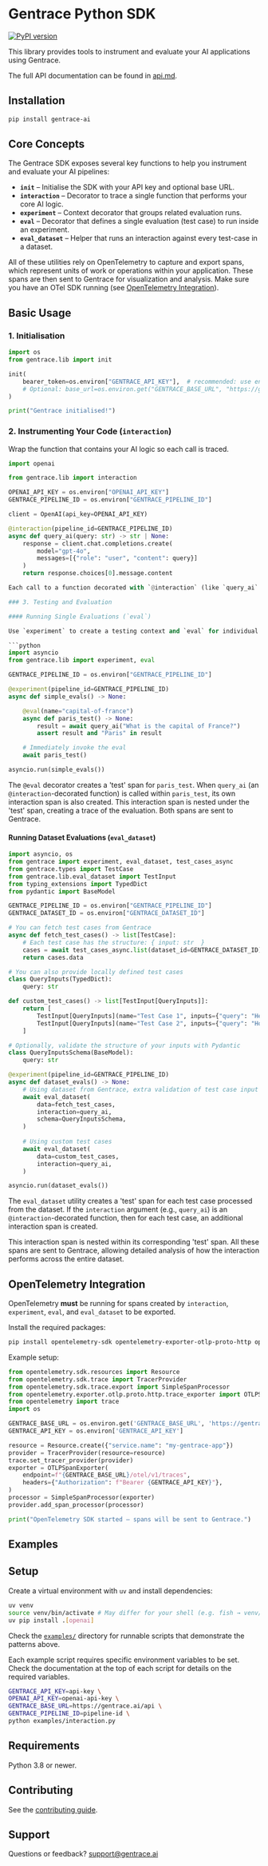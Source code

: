 # Gentrace Python SDK

[![PyPI version](https://img.shields.io/pypi/v/gentrace.svg)](https://pypi.org/project/gentrace/)

This library provides tools to instrument and evaluate your AI applications using Gentrace.

The full API documentation can be found in [api.md](api.md).

## Installation

```sh
pip install gentrace-ai
```

## Core Concepts

The Gentrace SDK exposes several key functions to help you instrument and evaluate your AI pipelines:

- **`init`** – Initialise the SDK with your API key and optional base URL.
- **`interaction`** – Decorator to trace a single function that performs your core AI logic.
- **`experiment`** – Context decorator that groups related evaluation runs.
- **`eval`** – Decorator that defines a single evaluation (test case) to run inside an experiment.
- **`eval_dataset`** – Helper that runs an interaction against every test-case in a dataset.

All of these utilities rely on OpenTelemetry to capture and export spans, which represent units of work or operations within your application. These spans are then sent to Gentrace for visualization and analysis. Make sure you have an OTel SDK running (see [OpenTelemetry Integration](#opentelemetry-integration)).

## Basic Usage

### 1. Initialisation

```python
import os
from gentrace.lib import init

init(
    bearer_token=os.environ["GENTRACE_API_KEY"],  # recommended: use environment variables
    # Optional: base_url=os.environ.get("GENTRACE_BASE_URL", "https://gentrace.ai/api") # for self-hosted deployments
)

print("Gentrace initialised!")
```

### 2. Instrumenting Your Code (`interaction`)

Wrap the function that contains your AI logic so each call is traced.

```python
import openai

from gentrace.lib import interaction

OPENAI_API_KEY = os.environ["OPENAI_API_KEY"]
GENTRACE_PIPELINE_ID = os.environ["GENTRACE_PIPELINE_ID"]

client = OpenAI(api_key=OPENAI_API_KEY)

@interaction(pipeline_id=GENTRACE_PIPELINE_ID)
async def query_ai(query: str) -> str | None:
    response = client.chat.completions.create(
        model="gpt-4o",
        messages=[{"role": "user", "content": query}]
    )
    return response.choices[0].message.content

Each call to a function decorated with `@interaction` (like `query_ai` above) creates a span, capturing its execution details and any associated metadata, inputs, and outputs. This span is then sent to Gentrace.

### 3. Testing and Evaluation

#### Running Single Evaluations (`eval`)

Use `experiment` to create a testing context and `eval` for individual test cases.

```python
import asyncio
from gentrace.lib import experiment, eval

GENTRACE_PIPELINE_ID = os.environ["GENTRACE_PIPELINE_ID"]

@experiment(pipeline_id=GENTRACE_PIPELINE_ID)
async def simple_evals() -> None:

    @eval(name="capital-of-france")
    async def paris_test() -> None:
        result = await query_ai("What is the capital of France?")
        assert result and "Paris" in result

    # Immediately invoke the eval
    await paris_test()

asyncio.run(simple_evals())
```

The `@eval` decorator creates a 'test' span for `paris_test`. When `query_ai` (an `@interaction`-decorated function) is called within `paris_test`, its own interaction span is also created. This interaction span is nested under the 'test' span, creating a trace of the evaluation. Both spans are sent to Gentrace.

#### Running Dataset Evaluations (`eval_dataset`)

```python
import asyncio, os
from gentrace import experiment, eval_dataset, test_cases_async
from gentrace.types import TestCase
from gentrace.lib.eval_dataset import TestInput
from typing_extensions import TypedDict
from pydantic import BaseModel

GENTRACE_PIPELINE_ID = os.environ["GENTRACE_PIPELINE_ID"]
GENTRACE_DATASET_ID = os.environ["GENTRACE_DATASET_ID"]

# You can fetch test cases from Gentrace
async def fetch_test_cases() -> list[TestCase]:
    # Each test case has the structure: { input: str  }
    cases = await test_cases_async.list(dataset_id=GENTRACE_DATASET_ID)
    return cases.data

# You can also provide locally defined test cases
class QueryInputs(TypedDict):
    query: str

def custom_test_cases() -> list[TestInput[QueryInputs]]:
    return [
        TestInput[QueryInputs](name="Test Case 1", inputs={"query": "Hello, World!"}),
        TestInput[QueryInputs](name="Test Case 2", inputs={"query": "How does this work?"}),
    ]

# Optionally, validate the structure of your inputs with Pydantic
class QueryInputsSchema(BaseModel):
    query: str

@experiment(pipeline_id=GENTRACE_PIPELINE_ID)
async def dataset_evals() -> None:
    # Using dataset from Gentrace, extra validation of test case input structure with Pydantic
    await eval_dataset(
        data=fetch_test_cases,
        interaction=query_ai,
        schema=QueryInputsSchema,
    )
    
    # Using custom test cases
    await eval_dataset(
        data=custom_test_cases,
        interaction=query_ai,
    )

asyncio.run(dataset_evals())
```

The `eval_dataset` utility creates a 'test' span for each test case processed from the dataset. If the `interaction` argument (e.g., `query_ai`) is an `@interaction`-decorated function, then for each test case, an additional interaction span is created. 

This interaction span is nested within its corresponding 'test' span. All these spans are sent to Gentrace, allowing detailed analysis of how the interaction performs across the entire dataset.

## OpenTelemetry Integration

OpenTelemetry **must** be running for spans created by `interaction`, `experiment`, `eval`, and `eval_dataset` to be exported.

Install the required packages:

```sh
pip install opentelemetry-sdk opentelemetry-exporter-otlp-proto-http opentelemetry-instrumentation
```

Example setup:

```python
from opentelemetry.sdk.resources import Resource
from opentelemetry.sdk.trace import TracerProvider
from opentelemetry.sdk.trace.export import SimpleSpanProcessor
from opentelemetry.exporter.otlp.proto.http.trace_exporter import OTLPSpanExporter
from opentelemetry import trace
import os

GENTRACE_BASE_URL = os.environ.get('GENTRACE_BASE_URL', 'https://gentrace.ai/api')
GENTRACE_API_KEY = os.environ['GENTRACE_API_KEY']

resource = Resource.create({"service.name": "my-gentrace-app"})
provider = TracerProvider(resource=resource)
trace.set_tracer_provider(provider)
exporter = OTLPSpanExporter(
    endpoint=f"{GENTRACE_BASE_URL}/otel/v1/traces",
    headers={"Authorization": f"Bearer {GENTRACE_API_KEY}"},
)
processor = SimpleSpanProcessor(exporter)
provider.add_span_processor(processor)

print("OpenTelemetry SDK started – spans will be sent to Gentrace.")
```

## Examples

## Setup

Create a virtual environment with `uv` and install dependencies:

```sh
uv venv
source venv/bin/activate # May differ for your shell (e.g. fish → venv/bin/activate.fish)
uv pip install .[openai]
```

Check the [`examples/`](examples) directory for runnable scripts that demonstrate the patterns above.

Each example script requires specific environment variables to be set. Check the documentation at the top of each script for details on the required variables.

```sh
GENTRACE_API_KEY=api-key \
OPENAI_API_KEY=openai-api-key \
GENTRACE_BASE_URL=https://gentrace.ai/api \
GENTRACE_PIPELINE_ID=pipeline-id \
python examples/interaction.py
```

## Requirements

Python 3.8 or newer.

## Contributing

See the [contributing guide](./CONTRIBUTING.md).

## Support

Questions or feedback? [support@gentrace.ai](mailto:support@gentrace.ai)
